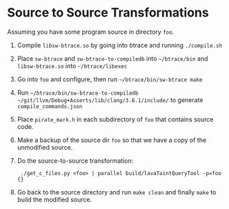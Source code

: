 Source to Source Transformations
================================

Assuming you have some program source in directory `foo`.

1. Compile `libsw-btrace.so` by going into btrace and running `./compile.sh`
2. Place `sw-btrace` and `sw-btrace-to-compiledb` into `~/btrace/bin` and `libsw-btrace.so` into `~/btrace/libexec`
3. Go into `foo` and configure, then run `~/btrace/bin/sw-btrace make`
4. Run `~/btrace/bin/sw-btrace-to-compiledb ~/git/llvm/Debug+Asserts/lib/clang/3.6.1/include/` to generate `compile_commands.json`
5. Place `pirate_mark.h` in each subdirectory of `foo` that contains source code.
6. Make a backup of the source dir `foo` so that we have a copy of the unmodified source.
7. Do the source-to-source transformation:

        ./get_c_files.py <foo> | parallel build/lavaTaintQueryTool -p=foo {}

8. Go back to the source directory and run `make clean` and finally `make` to build the modified source.

